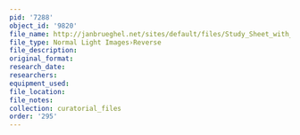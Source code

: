```yaml
---
pid: '7288'
object_id: '9820'
file_name: http://janbrueghel.net/sites/default/files/Study_Sheet_with_Sheep-Herder_and_Groups_of_Figures_MB_1948_T_3_PK_Museum_Boijmans-van_Beuningen_verso.jpg
file_type: Normal Light Images›Reverse
file_description:
original_format:
research_date:
researchers:
equipment_used:
file_location:
file_notes:
collection: curatorial_files
order: '295'
---
```

